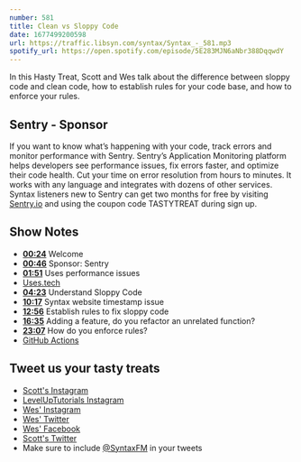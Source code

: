 ```yaml
---
number: 581
title: Clean vs Sloppy Code
date: 1677499200598
url: https://traffic.libsyn.com/syntax/Syntax_-_581.mp3
spotify_url: https://open.spotify.com/episode/5E283MJN6aNbr388DqqwdY
---
```


In this Hasty Treat, Scott and Wes talk about the difference between sloppy code and clean code, how to establish rules for your code base, and how to enforce your rules.

## Sentry - Sponsor

If you want to know what’s happening with your code, track errors and monitor performance with Sentry. Sentry’s Application Monitoring platform helps developers see performance issues, fix errors faster, and optimize their code health. Cut your time on error resolution from hours to minutes. It works with any language and integrates with dozens of other services. Syntax listeners new to Sentry can get two months for  free by visiting [Sentry.io](https://sentry.io) and using the coupon code TASTYTREAT during sign up.

## Show Notes

* **[00:24](#t=00:24)** Welcome
* **[00:46](#t=00:46)** Sponsor: Sentry
* **[01:51](#t=01:51)** Uses performance issues
* [Uses.tech](https://uses.tech)
* **[04:23](#t=04:23)** Understand Sloppy Code
* **[10:17](#t=10:17)** Syntax website timestamp issue
* **[12:56](#t=12:56)** Establish rules to fix sloppy code
* **[16:35](#t=16:35)** Adding a feature, do you refactor an unrelated function?
* **[23:07](#t=23:07)** How do you enforce rules?
* [GitHub Actions](https://docs.github.com/en/actions)

## Tweet us your tasty treats

* [Scott's Instagram](https://www.instagram.com/stolinski/)
* [LevelUpTutorials Instagram](https://www.instagram.com/LevelUpTutorials/)
* [Wes' Instagram](https://www.instagram.com/wesbos/)
* [Wes' Twitter](https://twitter.com/wesbos)
* [Wes' Facebook](https://www.facebook.com/wesbos.developer)
* [Scott's Twitter](https://twitter.com/stolinski)
* Make sure to include [@SyntaxFM](https://twitter.com/SyntaxFM) in your tweets